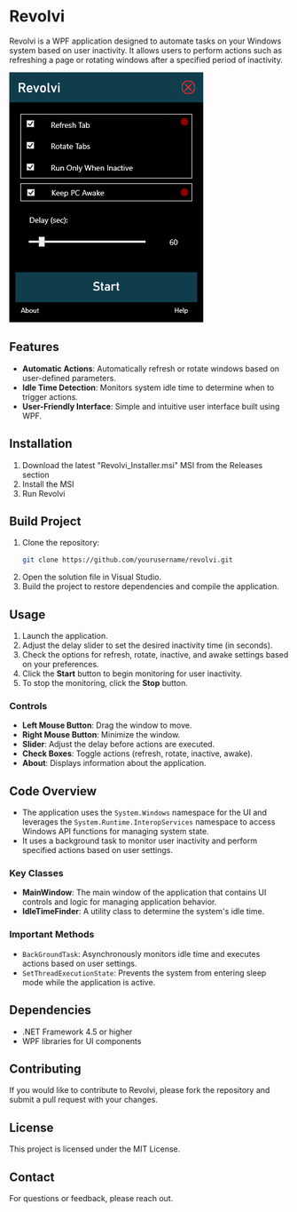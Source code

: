 # Revolvi

Revolvi is a WPF application designed to automate tasks on your Windows system based on user inactivity. It allows users to perform actions such as refreshing a page or rotating windows after a specified period of inactivity.

![Image of Revolvi Program](https://github.com/NathanLouth/Revolvi/blob/main/img/Example.png?raw=true)

## Features

- **Automatic Actions**: Automatically refresh or rotate windows based on user-defined parameters.
- **Idle Time Detection**: Monitors system idle time to determine when to trigger actions.
- **User-Friendly Interface**: Simple and intuitive user interface built using WPF.

## Installation

1. Download the latest "Revolvi_Installer.msi" MSI from the Releases section
2. Install the MSI
3. Run Revolvi

## Build Project

1. Clone the repository:
   ```bash
   git clone https://github.com/yourusername/revolvi.git
   ```
2. Open the solution file in Visual Studio.
3. Build the project to restore dependencies and compile the application.

## Usage

1. Launch the application.
2. Adjust the delay slider to set the desired inactivity time (in seconds).
3. Check the options for refresh, rotate, inactive, and awake settings based on your preferences.
4. Click the **Start** button to begin monitoring for user inactivity.
5. To stop the monitoring, click the **Stop** button.

### Controls

- **Left Mouse Button**: Drag the window to move.
- **Right Mouse Button**: Minimize the window.
- **Slider**: Adjust the delay before actions are executed.
- **Check Boxes**: Toggle actions (refresh, rotate, inactive, awake).
- **About**: Displays information about the application.

## Code Overview

- The application uses the `System.Windows` namespace for the UI and leverages the `System.Runtime.InteropServices` namespace to access Windows API functions for managing system state.
- It uses a background task to monitor user inactivity and perform specified actions based on user settings.

### Key Classes

- **MainWindow**: The main window of the application that contains UI controls and logic for managing application behavior.
- **IdleTimeFinder**: A utility class to determine the system's idle time.

### Important Methods

- `BackGroundTask`: Asynchronously monitors idle time and executes actions based on user settings.
- `SetThreadExecutionState`: Prevents the system from entering sleep mode while the application is active.

## Dependencies

- .NET Framework 4.5 or higher
- WPF libraries for UI components

## Contributing

If you would like to contribute to Revolvi, please fork the repository and submit a pull request with your changes.

## License

This project is licensed under the MIT License.

## Contact

For questions or feedback, please reach out.

